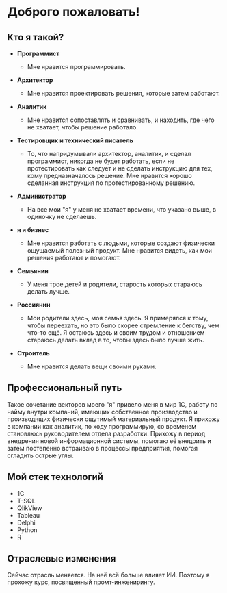 # Доброго пожаловать!

## Кто я такой?

- **Программист**
  - Мне нравится программировать.

- **Архитектор**
  - Мне нравится проектировать решения, которые затем работают.

- **Аналитик**
  - Мне нравится сопоставлять и сравнивать, и находить, где чего не хватает, чтобы решение работало.

- **Тестировщик и технический писатель**
  - То, что напридумывали архитектор, аналитик, и сделал программист, никогда не будет работать, если не протестировать как следует и не сделать инструкцию для тех, кому предназначалось решение. Мне нравится хорошо сделанная инструкция по протестированному решению.

- **Администратор**
  - На все мои "я" у меня не хватает времени, что указано выше, в одиночку не сделаешь.

- **я и бизнес**
  - Мне нравится работать с людьми, которые создают физически ощущаемый полезный продукт. Мне нравится видеть, как мои решения работают и помогают.

- **Семьянин**
  - У меня трое детей и родители, старость которых стараюсь делать лучше.

- **Россиянин**
  - Мои родители здесь, моя семья здесь. Я примерялся к тому, чтобы переехать, но это было скорее стремление к бегству, чем что-то ещё. Я остаюсь здесь и своим трудом и отношением стараюсь делать вклад в то, чтобы здесь было лучше жить.

- **Строитель**
  - Мне нравится делать вещи своими руками.

## Профессиональный путь

Такое сочетание векторов моего "я" привело меня в мир 1С, работу по найму внутри компаний, имеющих собственное производство и производящих физически ощутимый материальный продукт. Я прихожу в компании как аналитик, по ходу программирую, со временем становлюсь руководителем отдела разработки. Прихожу в период внедрения новой информационной системы, помогаю её внедрить и затем постепенно встраиваю в процессы предприятия, помогая сгладить острые углы.

## Мой стек технологий

- 1С
- T-SQL
- QlikView
- Tableau
- Delphi
- Python
- R

## Отраслевые изменения

Сейчас отрасль меняется. На неё всё больше влияет ИИ. Поэтому я прохожу курс, посвященный промт-инженирингу.
